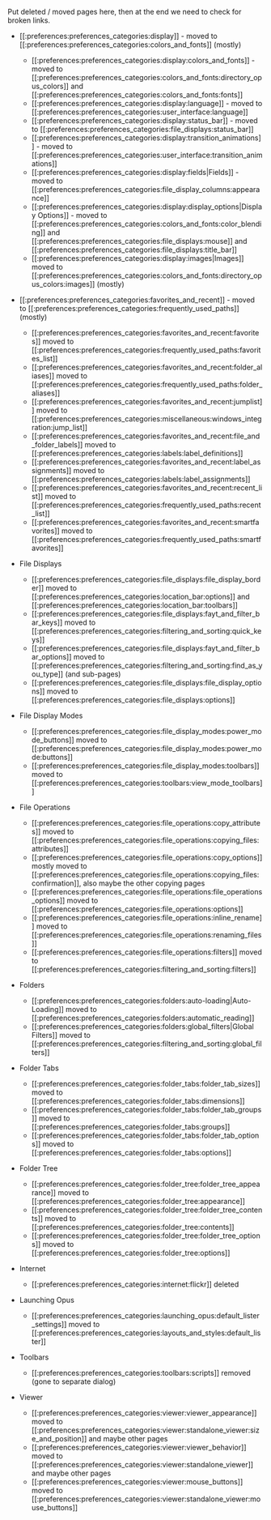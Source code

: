 Put deleted / moved pages here, then at the end we need to check for broken links.

  * [[:preferences:preferences_categories:display]] - moved to [[:preferences:preferences_categories:colors_and_fonts]] (mostly)
    * [[:preferences:preferences_categories:display:colors_and_fonts]] - moved to [[:preferences:preferences_categories:colors_and_fonts:directory_opus_colors]] and [[:preferences:preferences_categories:colors_and_fonts:fonts]]
    * [[:preferences:preferences_categories:display:language]] - moved to [[:preferences:preferences_categories:user_interface:language]]
    * [[:preferences:preferences_categories:display:status_bar]] - moved to [[:preferences:preferences_categories:file_displays:status_bar]]
    * [[:preferences:preferences_categories:display:transition_animations]] - moved to [[:preferences:preferences_categories:user_interface:transition_animations]]
    * [[:preferences:preferences_categories:display:fields|Fields]] - moved to [[:preferences:preferences_categories:file_display_columns:appearance]]
    * [[:preferences:preferences_categories:display:display_options|Display Options]] - moved to [[:preferences:preferences_categories:colors_and_fonts:color_blending]] and [[:preferences:preferences_categories:file_displays:mouse]] and [[:preferences:preferences_categories:file_displays:title_bar]]
    * [[:preferences:preferences_categories:display:images|Images]] moved to [[:preferences:preferences_categories:colors_and_fonts:directory_opus_colors:images]] (mostly)

  * [[:preferences:preferences_categories:favorites_and_recent]] - moved to [[:preferences:preferences_categories:frequently_used_paths]] (mostly)
    * [[:preferences:preferences_categories:favorites_and_recent:favorites]] moved to [[:preferences:preferences_categories:frequently_used_paths:favorites_list]]
    * [[:preferences:preferences_categories:favorites_and_recent:folder_aliases]] moved to [[:preferences:preferences_categories:frequently_used_paths:folder_aliases]]
    * [[:preferences:preferences_categories:favorites_and_recent:jumplist]] moved to [[:preferences:preferences_categories:miscellaneous:windows_integration:jump_list]]
    * [[:preferences:preferences_categories:favorites_and_recent:file_and_folder_labels]] moved to [[:preferences:preferences_categories:labels:label_definitions]]
    * [[:preferences:preferences_categories:favorites_and_recent:label_assignments]] moved to [[:preferences:preferences_categories:labels:label_assignments]]
    * [[:preferences:preferences_categories:favorites_and_recent:recent_list]] moved to [[:preferences:preferences_categories:frequently_used_paths:recent_list]]
    * [[:preferences:preferences_categories:favorites_and_recent:smartfavorites]] moved to [[:preferences:preferences_categories:frequently_used_paths:smartfavorites]]

  * File Displays
    * [[:preferences:preferences_categories:file_displays:file_display_border]] moved to [[:preferences:preferences_categories:location_bar:options]] and [[:preferences:preferences_categories:location_bar:toolbars]]
    * [[:preferences:preferences_categories:file_displays:fayt_and_filter_bar_keys]] moved to [[:preferences:preferences_categories:filtering_and_sorting:quick_keys]]
    * [[:preferences:preferences_categories:file_displays:fayt_and_filter_bar_options]] moved to [[:preferences:preferences_categories:filtering_and_sorting:find_as_you_type]] (and sub-pages)
    * [[:preferences:preferences_categories:file_displays:file_display_options]] moved to [[:preferences:preferences_categories:file_displays:options]]

  * File Display Modes
    * [[:preferences:preferences_categories:file_display_modes:power_mode_buttons]] moved to [[:preferences:preferences_categories:file_display_modes:power_mode:buttons]]
    * [[:preferences:preferences_categories:file_display_modes:toolbars]] moved to [[:preferences:preferences_categories:toolbars:view_mode_toolbars]]

  * File Operations
    * [[:preferences:preferences_categories:file_operations:copy_attributes]] moved to [[:preferences:preferences_categories:file_operations:copying_files:attributes]]
    * [[:preferences:preferences_categories:file_operations:copy_options]] mostly moved to [[:preferences:preferences_categories:file_operations:copying_files:confirmation]], also maybe the other copying pages
    * [[:preferences:preferences_categories:file_operations:file_operations_options]] moved to [[:preferences:preferences_categories:file_operations:options]]
    * [[:preferences:preferences_categories:file_operations:inline_rename]] moved to [[:preferences:preferences_categories:file_operations:renaming_files]]
    * [[:preferences:preferences_categories:file_operations:filters]] moved to [[:preferences:preferences_categories:filtering_and_sorting:filters]]

  * Folders
    * [[:preferences:preferences_categories:folders:auto-loading|Auto-Loading]] moved to [[:preferences:preferences_categories:folders:automatic_reading]]
    * [[:preferences:preferences_categories:folders:global_filters|Global Filters]] moved to [[:preferences:preferences_categories:filtering_and_sorting:global_filters]]

  * Folder Tabs
    * [[:preferences:preferences_categories:folder_tabs:folder_tab_sizes]] moved to [[:preferences:preferences_categories:folder_tabs:dimensions]]
    * [[:preferences:preferences_categories:folder_tabs:folder_tab_groups]] moved to [[:preferences:preferences_categories:folder_tabs:groups]]
    * [[:preferences:preferences_categories:folder_tabs:folder_tab_options]] moved to [[:preferences:preferences_categories:folder_tabs:options]]

  * Folder Tree
    * [[:preferences:preferences_categories:folder_tree:folder_tree_appearance]] moved to [[:preferences:preferences_categories:folder_tree:appearance]]
    * [[:preferences:preferences_categories:folder_tree:folder_tree_contents]] moved to [[:preferences:preferences_categories:folder_tree:contents]]
    * [[:preferences:preferences_categories:folder_tree:folder_tree_options]] moved to [[:preferences:preferences_categories:folder_tree:options]]

  * Internet
    * [[:preferences:preferences_categories:internet:flickr]] deleted

  * Launching Opus
    * [[:preferences:preferences_categories:launching_opus:default_lister_settings]] moved to [[:preferences:preferences_categories:layouts_and_styles:default_lister]]

  * Toolbars
    * [[:preferences:preferences_categories:toolbars:scripts]] removed (gone to separate dialog)

  * Viewer
    * [[:preferences:preferences_categories:viewer:viewer_appearance]] moved to [[:preferences:preferences_categories:viewer:standalone_viewer:size_and_position]] and maybe other pages
    * [[:preferences:preferences_categories:viewer:viewer_behavior]] moved to [[:preferences:preferences_categories:viewer:standalone_viewer]] and maybe other pages
    * [[:preferences:preferences_categories:viewer:mouse_buttons]] moved to [[:preferences:preferences_categories:viewer:standalone_viewer:mouse_buttons]]
